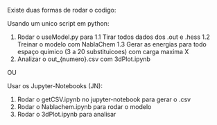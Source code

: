 Existe duas formas de rodar o codigo:

Usando um unico script em python:
1. Rodar o useModel.py para
   1.1 Tirar todos dados dos .out e .hess
   1.2 Treinar o modelo com NablaChem
   1.3 Gerar as energias para todo espaço quimico (3 a 20 substituicoes) com carga maxima X
2. Analizar o out_{numero}.csv com 3dPlot.ipynb

OU

Usar os Jupyter-Notebooks (JN):
1. Rodar o getCSV.ipynb no jupyter-notebook para gerar o .csv
2. Rodar o Nablachem.ipynb para rodar o modelo
3. Rodar o 3dPlot.ipynb para analisar
